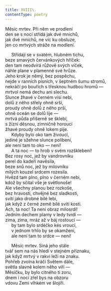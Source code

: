 ```yaml
---
title: XVIII\.
contentType: poetry
---
```


<section>

Měsíc mrtev. Při něm ve prodlení  
den se s nocí střídá jak dvé mnichů,  
jak dvé mnichů, ne víc ku obsluze,  
jen co mrtvých stráže na modlení.

</section>

<section>

     Střídají se v svatém, hlubném tichu,  
beze smavých červánkových hříček:  
den tam neodvírá růžově svých víček,  
náhle plane v plamenné své hrůze.  
Jeho krok je němý, bez pospěchu,  
nejde v ranních písních, v šeptném šumu stromů,  
nekráčí po bouřích s třesknou hudbou hromů —  
mrtvol nemá dechu ani slechu.  
Slunce žhavé v černém visí nebi,  
dolů z něho střely ohně srší,  
proudy ohně dolů z něho prší,  
ohně oceán se dolů lije —  
mrtvá půda příšerně se šklebí,  
s žízní děsnou, zimničně horoucí  
žhavé proudy ohně lokem pije.  
     Kdyby bylo oko tam živoucí,  
jediné je sžehne slunce políbení,  
ale není tam to oko — není!  
     A ta noc — to hrob v svém rozšklebení!  
Bez rosy noc, jež by vandrovníku  
perel do kadeří navěsila,  
beze snů noc, jež by milovníku  
milých kouzel srdcem rozesila.  
Hvězd tam plno, plno v černém nebi,  
kdož by sčítal vše je světlonoše!  
Ale všechny planou bez rozkoše,  
bez hravosti, chvějné bez sladkosti,  
svítí jako drobné bílé lebi,  
jak když z černé země bílé svítí kosti.  
Ach, ta noc! Ta není obraz milosrdí!  
Jedním dechem plamy v ledy tvrdí —  
zima, zima, mráz až v báj rostoucí —  
     by tam bylo srdéčko kés vroucí,  
     v jednom trhlo by se okamžení,  
     ale není tam to srdce — není!

</section>

<section>

     Měsíc mrtev. Siná jeho stále  
tvář sem na nás hledí v stejném příznaku,  
jak když mrtvý v rakvi leží na znaku.  
Pohřeb zvolna kráčí Světem dále,  
světla slavně kolem něho víří —  
Měsíčku, by bylo citného ti zoru,  
dnem i nocí zřel bys na obzoru  
vdovu Zemi vlhkém ve šlojíři.

</section>
